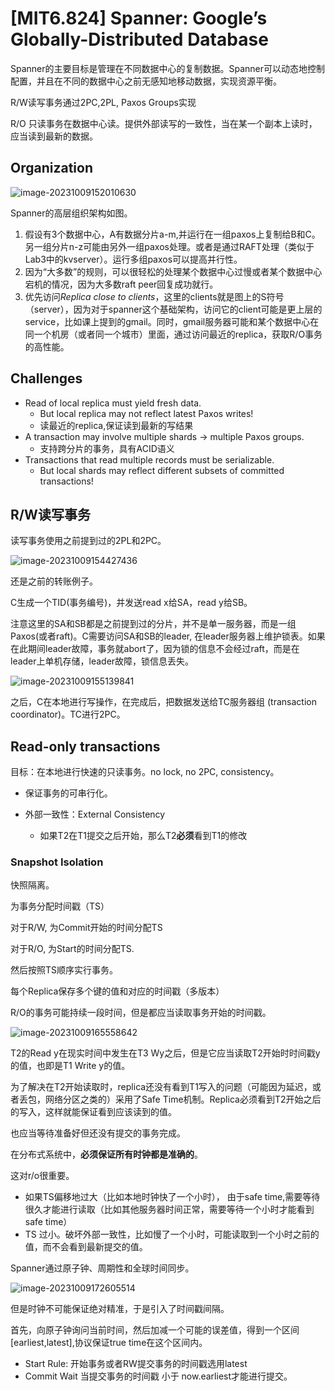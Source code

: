 # [MIT6.824] Spanner: Google’s Globally-Distributed Database

Spanner的主要目标是管理在不同数据中心的复制数据。Spanner可以动态地控制配置，并且在不同的数据中心之前无感知地移动数据，实现资源平衡。



R/W读写事务通过2PC,2PL, Paxos Groups实现

R/O 只读事务在数据中心读。提供外部读写的一致性，当在某一个副本上读时，应当读到最新的数据。

## Organization

 

![image-20231009152010630](./8_Spanner%20Note.assets/image-20231009152010630.png)

Spanner的高层组织架构如图。

1. 假设有3个数据中心，A有数据分片a-m,并运行在一组paxos上复制给B和C。另一组分片n-z可能由另外一组paxos处理。或者是通过RAFT处理（类似于Lab3中的kvserver）。运行多组paxos可以提高并行性。
2. 因为“大多数”的规则，可以很轻松的处理某个数据中心过慢或者某个数据中心宕机的情况，因为大多数raft peer回复成功就行。
3. 优先访问*Replica close to clients*，这里的clients就是图上的S符号（server），因为对于spanner这个基础架构，访问它的client可能是更上层的service，比如课上提到的gmail。同时，gmail服务器可能和某个数据中心在同一个机房（或者同一个城市）里面，通过访问最近的replica，获取R/O事务的高性能。

## Challenges

- Read of local replica must yield fresh data.
  - But local replica may not reflect latest Paxos writes!
  - 读最近的replica,保证读到最新的写结果
- A transaction may involve multiple shards -> multiple Paxos groups.
  - 支持跨分片的事务，具有ACID语义
- Transactions that read multiple records must be serializable.
  - But local shards may reflect different subsets of committed transactions!

## R/W读写事务

读写事务使用之前提到过的2PL和2PC。

![image-20231009154427436](https://antio2-1258695065.cos.ap-chengdu.myqcloud.com/img/blogimage-20231009154427436.png)

还是之前的转账例子。

C生成一个TID(事务编号)，并发送read x给SA，read y给SB。

注意这里的SA和SB都是之前提到过的分片，并不是单一服务器，而是一组Paxos(或者raft)。C需要访问SA和SB的leader, 在leader服务器上维护锁表。如果在此期间leader故障，事务就abort了，因为锁的信息不会经过raft，而是在leader上单机存储，leader故障，锁信息丢失。

![image-20231009155139841](https://antio2-1258695065.cos.ap-chengdu.myqcloud.com/img/blogimage-20231009155139841.png)

之后，C在本地进行写操作，在完成后，把数据发送给TC服务器组 (transaction coordinator)。TC进行2PC。

## Read-only transactions

目标：在本地进行快速的只读事务。no lock, no 2PC, consistency。

- 保证事务的可串行化。

- 外部一致性：External Consistency
  - 如果T2在T1提交之后开始，那么T2**必须**看到T1的修改



### Snapshot Isolation

快照隔离。

为事务分配时间戳（TS）

对于R/W, 为Commit开始的时间分配TS

对于R/O, 为Start的时间分配TS.

然后按照TS顺序实行事务。

每个Replica保存多个键的值和对应的时间戳（多版本）

R/O的事务可能持续一段时间，但是都应当读取事务开始的时间戳。

![image-20231009165558642](https://antio2-1258695065.cos.ap-chengdu.myqcloud.com/img/blogimage-20231009165558642.png)

T2的Read y在现实时间中发生在T3 Wy之后，但是它应当读取T2开始时时间戳y的值，也即是T1 Write y的值。

为了解决在T2开始读取时，replica还没有看到T1写入的问题（可能因为延迟，或者丢包，网络分区之类的）采用了Safe Time机制。Replica必须看到T2开始之后的写入，这样就能保证看到应该读到的值。

也应当等待准备好但还没有提交的事务完成。



在分布式系统中，**必须保证所有时钟都是准确的**。

这对r/o很重要。

- 如果TS偏移地过大（比如本地时钟快了一个小时）， 由于safe time,需要等待很久才能进行读取（比如其他服务器时间正常，需要等待一个小时才能看到safe time）
- TS 过小。破坏外部一致性，比如慢了一个小时，可能读取到一个小时之前的值，而不会看到最新提交的值。



Spanner通过原子钟、周期性和全球时间同步。

![image-20231009172605514](https://antio2-1258695065.cos.ap-chengdu.myqcloud.com/img/blogimage-20231009172605514.png)

但是时钟不可能保证绝对精准，于是引入了时间戳间隔。

首先，向原子钟询问当前时间，然后加减一个可能的误差值，得到一个区间[earliest,latest],协议保证true time在这个区间内。

- Start Rule: 开始事务或者RW提交事务的时间戳选用latest
- Commit Wait 当提交事务的时间戳 小于 now.earliest才能进行提交。